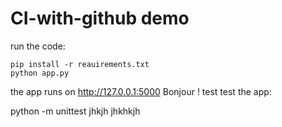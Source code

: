 # CI-with-github demo
 
run the code:

    pip install -r reauirements.txt
    python app.py

the app runs on http://127.0.0.1:5000
Bonjour ! test 
test the app:

python -m unittest 
jhkjh
jhkhkjh